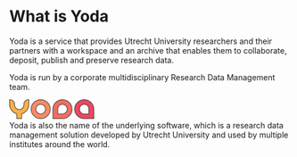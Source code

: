 # What is Yoda
Yoda is a service that provides Utrecht University researchers and their partners with a workspace and an archive that enables them to collaborate, deposit, publish and preserve research data. 

Yoda is run by a corporate multidisciplinary Research Data Management team.

![Yoda](yoda-kleur.png)   
Yoda is also the name of the underlying software, which is a 
research data management solution developed by Utrecht University and used by
multiple institutes around the world. 
